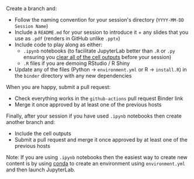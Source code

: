Create a branch and:

- Follow the naming convention for your session's directory (`YYYY-MM-DD Session Name`)
- Include a `README.md` for your session to introduce it + any slides that you use as `.pdf` (renders in GitHub unlike `.pptx`)
- Include code to play along as either:
    + `.ipynb` notebooks (to facilitate JupyterLab better than `.R` or `.py` ensuring you [clear all of the cell outputs](https://stackoverflow.com/questions/39924826/keyboard-shortcut-to-clear-cell-output-in-jupyter-notebook) before your session)
    + `.R` files if you are demoing RStudio / R Shiny
- Update any of the files (Python -> `environment.yml` or R -> `install.R`) in the `binder` directory with any new dependencies

When you are happy, submit a pull request:

- Check everything works in the `github-actions` pull request Binder link
- Merge it once approved by at least one of the previous hosts

Finally, after your session if you have used `.ipynb` notebooks then create another branch and:

- Include the cell outputs
- Submit a pull request and merge it once approved by at least one of the previous hosts

Note: If you are using `.ipynb` notebooks then the easiest way to create new content is by using [conda](https://conda.io/projects/conda/en/latest/index.html) to create an environment using `environment.yml` and then launch JupyterLab.
